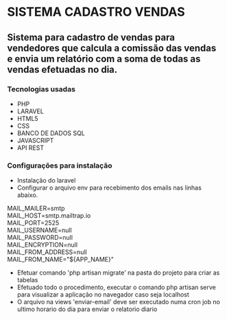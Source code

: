 # SISTEMA CADASTRO VENDAS
## Sistema para cadastro de vendas para vendedores que calcula a comissão das vendas e envia um relatório com a soma de todas as vendas efetuadas no dia.

### Tecnologias usadas
* PHP
* LARAVEL
* HTML5
* CSS
* BANCO DE DADOS SQL
* JAVASCRIPT
* API REST

### Configurações para instalação

* Instalação do laravel 
* Configurar o arquivo env para recebimento dos emails nas linhas abaixo.

MAIL_MAILER=smtp  
MAIL_HOST=smtp.mailtrap.io  
MAIL_PORT=2525    
MAIL_USERNAME=null  
MAIL_PASSWORD=null  
MAIL_ENCRYPTION=null  
MAIL_FROM_ADDRESS=null  
MAIL_FROM_NAME="${APP_NAME}"  

* Efetuar comando 'php artisan migrate' na pasta do projeto para criar as tabelas
* Efetuado todo o procedimento, executar o comando php artisan serve para visualizar a aplicação no navegador caso seja localhost
* O arquivo na views 'enviar-email' deve ser executado numa cron job no ultimo horario do dia para enviar o relatorio diario

